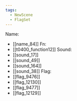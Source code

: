 ```yaml
---
tags:
  - NewScene
  - FlagSet
---
```

Name:
- [[name_84]]
Fn:
- [[t0400_function12]]
Sound:
- [[sound_17]]
- [[sound_49]]
- [[sound_164]]
- [[sound_38]]
Flag:
- [[flag_9476]]
- [[flag_12130]]
- [[flag_9477]]
- [[flag_12129]]
